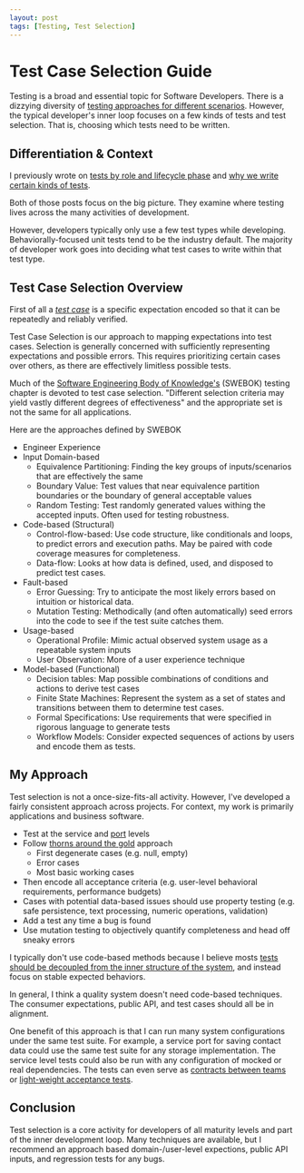 ```yaml
---
layout: post
tags: [Testing, Test Selection]
---
```


# Test Case Selection Guide

Testing is a broad and essential topic for Software Developers. There is a dizzying diversity of [testing approaches for different scenarios](../_posts/2021-12-05-What-tests-measure.md). However, the typical developer's inner loop focuses on a few kinds of tests and test selection. That is, choosing which tests need to be written.

## Differentiation & Context

I previously wrote on [tests by role and lifecycle phase](../_posts/2021-08-30-Test-Types-and-Lifecycle-Phases.md) and [why we write certain kinds of tests](../_posts/2021-12-05-What-tests-measure.md).

Both of those posts focus on the big picture. They examine where testing lives across the many activities of development.

However, developers typically only use a few test types while developing. Behaviorally-focused unit tests tend to be the industry default. The majority of developer work goes into deciding what test cases to write within that test type.


<!-- - test type: an approach focused on measuring certain kind of information across systems and contexts. Many of these approaches to exercising the system can be generalized into a framework or tool. Not a system-specific expectation. (e.g. unit testing, integration testing, property testing, mutation testing) -->
  

## Test Case Selection Overview

First of all a [*test case*](https://en.wikipedia.org/wiki/Test_case) is a specific expectation encoded so that it can be repeatedly and reliably verified.

Test Case Selection is our approach to mapping expectations into test cases. Selection is generally concerned with sufficiently representing expectations and possible errors. This requires prioritizing certain cases over others, as there are effectively limitless possible tests.

Much of the [Software Engineering Body of Knowledge's](https://www.computer.org/education/bodies-of-knowledge/software-engineering/faq) (SWEBOK) testing chapter is devoted to test case selection. "Different selection criteria may yield vastly different degrees of effectiveness" and the appropriate set is not the same for all applications.


Here are the approaches defined by SWEBOK
- Engineer Experience
- Input Domain-based
  - Equivalence Partitioning: Finding the key groups of inputs/scenarios that are effectively the same
  - Boundary Value: Test values that near equivalence partition boundaries or the boundary of general acceptable values
  - Random Testing: Test randomly generated values withing the accepted inputs. Often used for testing robustness.
- Code-based (Structural)
  - Control-flow-based: Use code structure, like conditionals and loops, to predict errors and execution paths. May be paired with code coverage measures for completeness.
  - Data-flow: Looks at how data is defined, used, and disposed to predict test cases.
- Fault-based
  - Error Guessing: Try to anticipate the most likely errors based on intuition or historical data.
  - Mutation Testing: Methodically (and often automatically) seed errors into the code to see if the test suite catches them.
- Usage-based
  - Operational Profile: Mimic actual observed system usage as a repeatable system inputs
  - User Observation: More of a user experience technique
- Model-based (Functional)
  - Decision tables: Map possible combinations of conditions and actions to derive test cases
  - Finite State Machines: Represent the system as a set of states and transitions between them to determine test cases.
  - Formal Specifications: Use requirements that were specified in rigorous language to generate tests
  - Workflow Models: Consider expected sequences of actions by users and encode them as tests.

## My Approach

Test selection is not a once-size-fits-all activity. However, I've developed a fairly consistent approach across projects. For context, my work is primarily applications and business software.

- Test at the service and [port](https://blog.ploeh.dk/2013/12/03/layers-onions-ports-adapters-its-all-the-same/) levels  
- Follow [thorns around the gold](https://blog.cleancoder.com/uncle-bob/2014/11/19/GoingForTheGold.html) approach
  - First degenerate cases (e.g. null, empty)
  - Error cases
  - Most basic working cases
- Then encode all acceptance criteria (e.g. user-level behavioral requirements, performance budgets)
- Cases with potential data-based issues should use property testing (e.g. safe persistence, text processing, numeric operations, validation)
- Add a test any time a bug is found
- Use mutation testing to objectively quantify completeness and head off sneaky errors

I typically don't use code-based methods because I believe mosts [tests should be decoupled from the inner structure of the system](https://spencerfarley.com/2020/08/21/test-api-inpractice/), and instead focus on stable expected behaviors.

In general, I think a quality system doesn't need code-based techniques. The consumer expectations, public API, and test cases should all be in alignment.

One benefit of this approach is that I can run many system configurations under the same test suite. For example, a service port for saving contact data could use the same test suite for any storage implementation. The service level tests could also be run with any configuration of mocked or real dependencies. The tests can even serve as [contracts between teams](../_posts/2021-10-31-Efficient-Inter-Team-Contracts-with-Acceptance-Tests.md) or [light-weight acceptance tests](../_posts/2021-12-12-Gherking-Test-Names.md).


## Conclusion

Test selection is a core activity for developers of all maturity levels and part of the inner development loop.
Many techniques are available, but I recommend an approach based domain-/user-level expections, public API inputs, and regression tests for any bugs. 